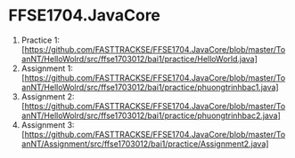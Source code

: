 # FFSE1704.JavaCore
1. Practice 1:[https://github.com/FASTTRACKSE/FFSE1704.JavaCore/blob/master/ToanNT/HelloWolrd/src/ffse1703012/bai1/practice/HelloWorld.java]
2. Assignment 1: [https://github.com/FASTTRACKSE/FFSE1704.JavaCore/blob/master/ToanNT/HelloWolrd/src/ffse1703012/bai1/practice/phuongtrinhbac1.java]
3. Assignment 2: [https://github.com/FASTTRACKSE/FFSE1704.JavaCore/blob/master/ToanNT/HelloWolrd/src/ffse1703012/bai1/practice/phuongtrinhbac2.java]
4. Assignment 3:[https://github.com/FASTTRACKSE/FFSE1704.JavaCore/blob/master/ToanNT/Assignment/src/ffse1703012/bai1/practice/Assignment2.java]
